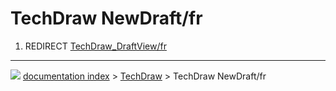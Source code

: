 # TechDraw NewDraft/fr
1.  REDIRECT [TechDraw_DraftView/fr](TechDraw_DraftView/fr.md)



---
![](images/Button_right.svg) [documentation index](../README.md) > [TechDraw](TechDraw_Workbench.md) > TechDraw NewDraft/fr
